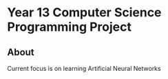 # Year 13 Computer Science Programming Project
## About
Current focus is on learning Artificial Neural Networks